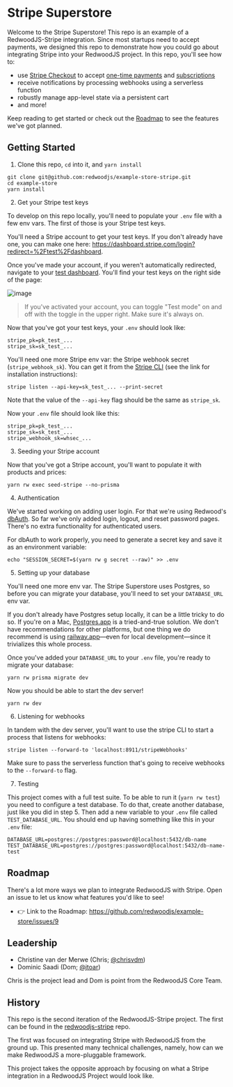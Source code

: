 # Stripe Superstore

Welcome to the Stripe Superstore!
This repo is an example of a RedwoodJS-Stripe integration.
Since most startups need to accept payments,
we designed this repo to demonstrate how you could go about integrating Stripe into your RedwoodJS project.
In this repo, you'll see how to:

- use [Stripe Checkout](https://stripe.com/docs/payments/checkout) to accept [one-time payments](https://stripe.com/docs/payments/accept-a-payment?integration=checkout) and [subscriptions](https://stripe.com/docs/billing/subscriptions/build-subscriptions?ui=checkout)
- receive notifications by processing webhooks using a serverless function
- robustly manage app-level state via a persistent cart
- and more!

Keep reading to get started or check out the [Roadmap](#roadmap) to see the features we've got planned.

## Getting Started

1. Clone this repo, `cd` into it, and `yarn install`

```
git clone git@github.com:redwoodjs/example-store-stripe.git
cd example-store
yarn install
```

2. Get your Stripe test keys

To develop on this repo locally, you'll need to populate your `.env` file with a few env vars. The first of those is your Stripe test keys.

You'll need a Stripe account to get your test keys.
If you don't already have one, you can make one here: https://dashboard.stripe.com/login?redirect=%2Ftest%2Fdashboard.

Once you've made your account, if you weren't automatically redirected, navigate to your [test dashboard](https://dashboard.stripe.com/test/dashboard). You'll find your test keys on the right side of the page:

![image](https://user-images.githubusercontent.com/30793/180631063-97aa9cca-6343-4c8d-a0ae-28c1bb9e5e70.png)

> If you've activated your account, you can toggle "Test mode" on and off with the toggle in the upper right.
> Make sure it's always on.

Now that you've got your test keys, your `.env` should look like:

```
stripe_pk=pk_test_...
stripe_sk=sk_test_...
```

You'll need one more Stripe env var: the Stripe webhook secret (`stripe_webhook_sk`).
You can get it from the [Stripe CLI](https://stripe.com/docs/stripe-cli) (see the link for installation instructions):

```
stripe listen --api-key=sk_test_... --print-secret
```

Note that the value of the `--api-key` flag should be the same as `stripe_sk`.

Now your `.env` file should look like this:

```
stripe_pk=pk_test_...
stripe_sk=sk_test_...
stripe_webhook_sk=whsec_...
```

3. Seeding your Stripe account

Now that you've got a Stripe account, you'll want to populate it with products and prices:

```
yarn rw exec seed-stripe --no-prisma
```

4. Authentication

We've started working on adding user login. For that we're using Redwood's
[dbAuth](https://redwoodjs.com/docs/auth/dbauth). So far we've only added
login, logout, and reset password pages. There's no extra functionality for
authenticated users.

For dbAuth to work properly, you need to generate a secret key and save it as an
environment variable:

```
echo "SESSION_SECRET=$(yarn rw g secret --raw)" >> .env
```

5. Setting up your database

You'll need one more env var.
The Stripe Superstore uses Postgres, so before you can migrate your database, you'll need to set your `DATABASE_URL` env var.

If you don't already have Postgres setup locally, it can be a little tricky to do so.
If you're on a Mac, [Postgres.app](https://postgresapp.com/) is a tried-and-true solution.
We don't have recommendations for other platforms, but one thing we do recommend is using [railway.app](https://railway.app/)—even for local development—since it trivializes this whole process.

Once you've added your `DATABASE_URL` to your `.env` file, you're ready to migrate your database:

```
yarn rw prisma migrate dev
```

Now you should be able to start the dev server!

```
yarn rw dev
```

6. Listening for webhooks

In tandem with the dev server, you'll want to use the stripe CLI to start a process that listens for webhooks:

```
stripe listen --forward-to 'localhost:8911/stripeWebhooks'
```

Make sure to pass the serverless function that's going to receive webhooks to the `--forward-to` flag.

7. Testing

This project comes with a full test suite. To be able to run it
(`yarn rw test`) you need to configure a test database. To do that,
create another database, just like you did in step 5. Then add a
new variable to your `.env` file called `TEST_DATABASE_URL`.
You should end up having something like this in your `.env` file:

```
DATABASE_URL=postgres://postgres:password@localhost:5432/db-name
TEST_DATABASE_URL=postgres://postgres:password@localhost:5432/db-name-test
```

## Roadmap

There's a lot more ways we plan to integrate RedwoodJS with Stripe.
Open an issue to let us know what features you'd like to see!

- 👉 Link to the Roadmap: https://github.com/redwoodjs/example-store/issues/9

## Leadership

- Christine van der Merwe (Chris; [@chrisvdm](https://github.com/chrisvdm))
- Dominic Saadi (Dom; [@jtoar](https://github.com/jtoar))

Chris is the project lead and Dom is point from the RedwoodJS Core Team.

## History

This repo is the second iteration of the RedwoodJS-Stripe project.
The first can be found in the [redwoodjs-stripe](https://github.com/chrisvdm/redwoodjs-stripe) repo.

The first was focused on integrating Stripe with RedwoodJS from the ground up.
This presented many technical challenges, namely, how can we make RedwoodJS a more-pluggable framework.

This project takes the opposite approach by focusing on what a Stripe integration in a RedwoodJS Project would look like.
